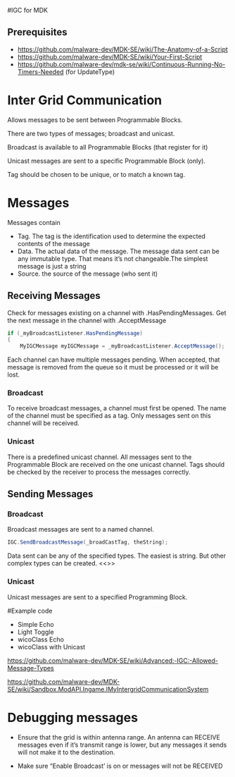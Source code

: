 #IGC for MDK

## Prerequisites
* https://github.com/malware-dev/MDK-SE/wiki/The-Anatomy-of-a-Script
* https://github.com/malware-dev/MDK-SE/wiki/Your-First-Script
* https://github.com/malware-dev/mdk-se/wiki/Continuous-Running-No-Timers-Needed (for UpdateType)

# Inter Grid Communication

Allows messages to be sent between Programmable Blocks.

There are two types of messages; broadcast and unicast.

Broadcast is available to all Programmable Blocks (that register for it)

Unicast messages are sent to a specific Programmable Block (only).

Tag should be chosen to be unique, or to match a known tag.

# Messages
Messages contain

* Tag.  The tag is the identification used to determine the expected contents of the message
* Data.  The actual data of the message. The message data sent can be any immutable type.  That means it’s not changeable.The simplest message is just a string
* Source. the source of the message (who sent it)

## Receiving Messages
Check for messages existing on a channel with .HasPendingMessages.
Get the next message in the channel with .AcceptMessage
```csharp
if (_myBroadcastListener.HasPendingMessage)
{
    MyIGCMessage myIGCMessage = _myBroadcastListener.AcceptMessage();
```

Each channel can have multiple messages pending.  When accepted, that message is removed from the queue so it must be processed or it will be lost.

### Broadcast
To receive broadcast messages, a channel must first be opened.  The name of the channel must be specified as a tag.  Only messages sent on this channel will be received.

### Unicast
There is a predefined unicast channel.  All messages sent to the Programmable Block are received on the one unicast channel.
Tags should be checked by the receiver to process the messages correctly.

## Sending Messages
### Broadcast
Broadcast messages are sent to a named channel.  
```csharp
IGC.SendBroadcastMessage(_broadCastTag, theString);
```

Data sent can be any of the specified types.  The easiest is string.  But other complex types can be created.
<<<EXAMPLE OF MYTUPLE FOR WAYPOINT>>>

### Unicast
Unicast messages are sent to a specified Programming Block.



#Example code

* Simple Echo
* Light Toggle
* wicoClass Echo
* wicoClass with Unicast

https://github.com/malware-dev/MDK-SE/wiki/Advanced:-IGC:-Allowed-Message-Types


https://github.com/malware-dev/MDK-SE/wiki/Sandbox.ModAPI.Ingame.IMyIntergridCommunicationSystem


# Debugging messages
* Ensure that the grid is within antenna range.  An antenna can RECEIVE messages even if it’s  transmit range is lower, but any messages it sends will not make it to the destination.

* Make sure “Enable Broadcast’ is on or messages will not be RECEIVED

